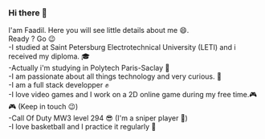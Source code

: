 ### Hi there 👋
I'am Faadil. Here you will see little details about me :smile:.<br>
Ready ? Go :wink:<br>
-I studied at Saint Petersburg Electrotechnical University (LETI) and i received my diploma. :mortar_board: <br>
-Actually i'm studying in Polytech Paris-Saclay :office: <br>
-I am passionate about all things technology and very curious. :dizzy: <br>
-I am a full stack developper :fist: <br>
-I love video games and I work on a 2D online game during my free time.:video_game: :video_game: (Keep in touch :wink:) <br>
-Call Of Duty MW3 level 294 :sunglasses: (I'm a sniper player :telescope:)<br>
-I love basketball and I practice it regularly :basketball: <br>
<!--
**faadil1999/faadil1999** is a ✨ _special_ ✨ repository because its `README.md` (this file) appears on your GitHub profile.

Here are some ideas to get you started:

- 🔭 I’m currently working on ...
- 🌱 I’m currently learning ...
- 👯 I’m looking to collaborate on ...
- 🤔 I’m looking for help with ...
- 💬 Ask me about ...
- 📫 How to reach me: ...
- 😄 Pronouns: ...
- ⚡ Fun fact: ...
-->
